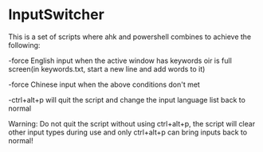 # InputSwitcher

This is a set of scripts where ahk and powershell combines to achieve the following:

-force English input when the active window has keywords oir is full screen(in keywords.txt, start a new line and add words to it)

-force Chinese input when the above conditions don't met

-ctrl+alt+p will quit the script and change the input language list back to normal




Warning: Do not quit the script without using ctrl+alt+p, the script will clear other input types during use and only ctrl+alt+p can bring inputs back to normal!
